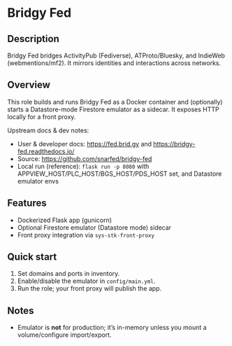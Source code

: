 # Bridgy Fed

## Description
Bridgy Fed bridges ActivityPub (Fediverse), ATProto/Bluesky, and IndieWeb (webmentions/mf2). It mirrors identities and interactions across networks.

## Overview
This role builds and runs Bridgy Fed as a Docker container and (optionally) starts a Datastore-mode Firestore emulator as a sidecar. It exposes HTTP locally for a front proxy.

Upstream docs & dev notes:
- User & developer docs: https://fed.brid.gy and https://bridgy-fed.readthedocs.io/
- Source: https://github.com/snarfed/bridgy-fed
- Local run (reference): `flask run -p 8080` with APPVIEW_HOST/PLC_HOST/BGS_HOST/PDS_HOST set, and Datastore emulator envs

## Features
- Dockerized Flask app (gunicorn)
- Optional Firestore emulator (Datastore mode) sidecar
- Front proxy integration via `sys-stk-front-proxy`

## Quick start
1) Set domains and ports in inventory.  
2) Enable/disable the emulator in `config/main.yml`.  
3) Run the role; your front proxy will publish the app.

## Notes
- Emulator is **not** for production; it’s in-memory unless you mount a volume/configure import/export.
